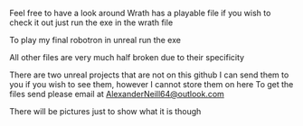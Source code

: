 Feel free to have a look around
Wrath has a playable file if you wish to check it out just run the exe in the wrath file

To play my final robotron in unreal run the exe

All other files are very much half broken due to their specificity

There are two unreal projects that are not on this github I can send them to you if you wish to see them, however I cannot store them on here
To get the files send please email at AlexanderNeill64@outlook.com

There will be pictures just to show what it is though
